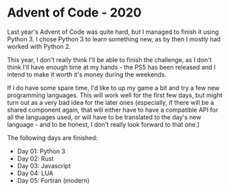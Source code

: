 # Advent of Code - 2020

Last year's Advent of Code was quite hard, but I managed to finish it using Python 3.
I chose Python 3 to learn something new, as by then I mostly had worked with Python 2.

This year, I don't really think I'll be able to finish the challenge, as I don't think I'll have enough time at my hands - the PS5 has been released and I intend to make it worth it's money during the weekends.

If I do have some spare time, I'd like to up my game a bit and try a few new programming languages. This will work well for the first few days, but might turn out as a very bad idea for the later ones (especially,
if there will be a shared component again, that will either have to have a compatible API for all the languages used, or will have to be translated to the day's new language - and to be honest, I don't really look forward to that one.)

The following days are finished:
 * Day 01: Python 3
 * Day 02: Rust
 * Day 03: Javascript
 * Day 04: LUA
 * Day 05: Fortran (modern)

